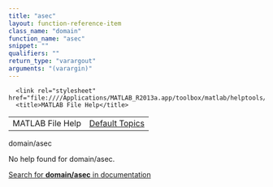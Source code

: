 ```yaml
---
title: "asec"
layout: function-reference-item
class_name: "domain"
function_name: "asec"
snippet: ""
qualifiers: ""
return_type: "varargout"
arguments: "(varargin)"
---
```


<html>
   <head>
      <meta http-equiv="Content-Type" content="text/html; charset=utf-8">
   
      <link rel="stylesheet" href="file:////Applications/MATLAB_R2013a.app/toolbox/matlab/helptools/private/helpwin.css">
      <title>MATLAB File Help</title>
   </head>
   <body>
      <!--Single-page help-->
      <table border="0" cellspacing="0" width="100%">
         <tr class="subheader">
            <td class="headertitle">MATLAB File Help</td>
            <td class="subheader-right"><a href="matlab:helpwin">Default Topics</a></td>
         </tr>
      </table>
      <div class="title">domain/asec</div>
      <!--No help found-->
      <p>No help found for <span class="helptopic">domain/asec</span>.
      </p>
      <p><a href="matlab:docsearch('domain/asec')">
            Search for <b>domain/asec</b> in documentation
            </a></p>
   </body>
</html>
